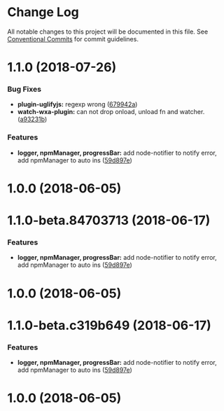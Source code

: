 # Change Log

All notable changes to this project will be documented in this file.
See [Conventional Commits](https://conventionalcommits.org) for commit guidelines.

<a name="1.1.0"></a>
# 1.1.0 (2018-07-26)


### Bug Fixes

* **plugin-uglifyjs:** regexp wrong ([679942a](https://github.com/Genuifx/wxa-compiler-babel/commit/679942a))
* **watch-wxa-plugin:** can not drop onload, unload fn and watcher. ([a93231b](https://github.com/Genuifx/wxa-compiler-babel/commit/a93231b))


### Features

* **logger, npmManager, progressBar:** add node-notifier to notify error, add npmManager to auto ins ([59d897e](https://github.com/Genuifx/wxa-compiler-babel/commit/59d897e))



<a name="1.0.0"></a>
# 1.0.0 (2018-06-05)




<a name="1.1.0-beta.84703713"></a>
# 1.1.0-beta.84703713 (2018-06-17)


### Features

* **logger, npmManager, progressBar:** add node-notifier to notify error, add npmManager to auto ins ([59d897e](https://github.com/Genuifx/wxa-compiler-babel/commit/59d897e))



<a name="1.0.0"></a>
# 1.0.0 (2018-06-05)




<a name="1.1.0-beta.c319b649"></a>
# 1.1.0-beta.c319b649 (2018-06-17)


### Features

* **logger, npmManager, progressBar:** add node-notifier to notify error, add npmManager to auto ins ([59d897e](https://github.com/Genuifx/wxa-compiler-babel/commit/59d897e))



<a name="1.0.0"></a>
# 1.0.0 (2018-06-05)
